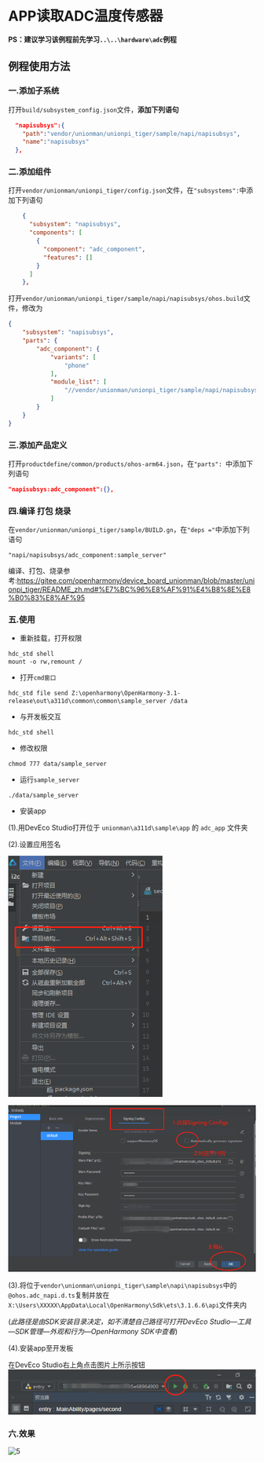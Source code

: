 # APP读取ADC温度传感器

**PS：建议学习该例程前先学习`..\..\hardware\adc`例程**

## 例程使用方法

### 一.添加子系统

打开`build/subsystem_config.json`文件，**添加下列语句**

```json
  "napisubsys":{
    "path":"vendor/unionman/unionpi_tiger/sample/napi/napisubsys",
    "name":"napisubsys"
  },
```

### 二.添加组件

打开`vendor/unionman/unionpi_tiger/config.json`文件，在`"subsystems":`中添加下列语句

```json
    {
      "subsystem": "napisubsys",
      "components": [
        {
          "component": "adc_component",
          "features": []
        }
      ]
    },
```

打开`vendor/unionman/unionpi_tiger/sample/napi/napisubsys/ohos.build`文件，修改为

```json
{
    "subsystem": "napisubsys",
    "parts": {
        "adc_component": {
            "variants": [
                "phone"
            ],
            "module_list": [
                "//vendor/unionman/unionpi_tiger/sample/napi/napisubsys/adc_component:adc_napi"
            ]
        }
    }
}
```



### 三.添加产品定义

打开`productdefine/common/products/ohos-arm64.json`，在`"parts": `中添加下列语句

```json
"napisubsys:adc_component":{},
```

### 四.编译 打包 烧录

在`vendor/unionman/unionpi_tiger/sample/BUILD.gn`，在`"deps ="`中添加下列语句

```gn
"napi/napisubsys/adc_component:sample_server"
```

编译、打包、烧录参考:https://gitee.com/openharmony/device_board_unionman/blob/master/unionpi_tiger/README_zh.md#%E7%BC%96%E8%AF%91%E4%B8%8E%E8%B0%83%E8%AF%95

### 五.使用

- 重新挂载，打开权限
```
hdc_std shell
mount -o rw,remount /
```

- 打开`cmd窗口`

```
hdc_std file send Z:\openharmony\OpenHarmony-3.1-release\out\a311d\common\common\sample_server /data
```

- 与开发板交互

```
hdc_std shell
```

- 修改权限

```
chmod 777 data/sample_server
```

- 运行`sample_server`

```
./data/sample_server
```

- 安装app

(1).用DevEco Studio打开位于 `unionman\a311d\sample\app` 的 `adc_app` 文件夹

(2).设置应用签名

![2](../figures/i2c/2.png)

![3](../figures/i2c/3.png)

(3).将位于`vendor\unionman\unionpi_tiger\sample\napi\napisubsys`中的`@ohos.adc_napi.d.ts`复制并放在`X:\Users\XXXXX\AppData\Local\OpenHarmony\Sdk\ets\3.1.6.6\api`文件夹内

(*此路径是由SDK安装目录决定，如不清楚自己路径可打开DevEco Studio—工具—SDK管理—外观和行为—OpenHarmony SDK中查看*)

(4).安装app至开发板

在DevEco Studio右上角点击图片上所示按钮![4](../figures/i2c/4.png)

### 六.效果 

![5](../figures/adc_effect.gif)